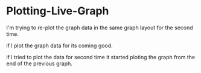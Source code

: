 # Plotting-Live-Graph

I'm trying to re-plot the graph data in the same graph layout for the second time.

if I plot the graph data for its coming good.

if I tried to plot the data for second time it started ploting the graph from the end of the previous graph.


